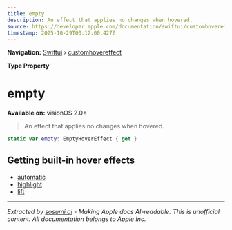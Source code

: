```yaml
---
title: empty
description: An effect that applies no changes when hovered.
source: https://developer.apple.com/documentation/swiftui/customhovereffect/empty
timestamp: 2025-10-29T00:12:00.427Z
---
```


**Navigation:** [Swiftui](/documentation/swiftui) › [customhovereffect](/documentation/swiftui/customhovereffect)

**Type Property**

# empty

**Available on:** visionOS 2.0+

> An effect that applies no changes when hovered.

```swift
static var empty: EmptyHoverEffect { get }
```

## Getting built-in hover effects

- [automatic](/documentation/swiftui/customhovereffect/automatic)
- [highlight](/documentation/swiftui/customhovereffect/highlight)
- [lift](/documentation/swiftui/customhovereffect/lift)

---

*Extracted by [sosumi.ai](https://sosumi.ai) - Making Apple docs AI-readable.*
*This is unofficial content. All documentation belongs to Apple Inc.*

